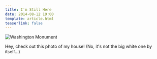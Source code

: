 ```yaml
---
title: I'm Still Here
date: 2014-08-12 19:00
template: article.html
teaserlink: false
---
```


![Washington Monument](https://farm6.staticflickr.com/5570/14715920950_fe70ee2fd6_b.jpg)

Hey, check out this photo of my house! (No, it's not the big white one by itself...)